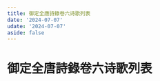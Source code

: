 ```yaml
---
title: 御定全唐詩錄卷六诗歌列表
date: '2024-07-07'
udate: '2024-07-07'
aside: false
---
```

# 御定全唐詩錄卷六诗歌列表

<PoemList :list="poems" :authorMap="authorMap" :chapternum="6" />

<script setup>
const chapter = '卷六';
import poems from '/data/qtsl/卷六/poems.json'
import authorMap from '/data/qtsl/卷六/author.json'
</script>
